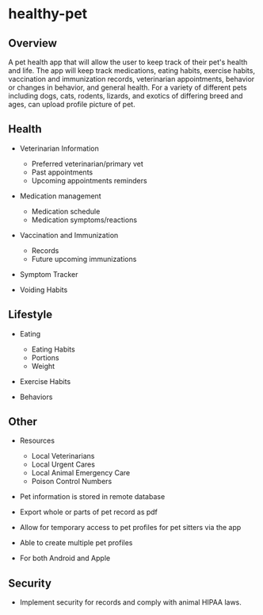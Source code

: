 # healthy-pet

## Overview
A pet health app that will allow the user to keep track of their pet's health and life. The app will keep track medications, eating habits, exercise habits, vaccination and immunization records, veterinarian appointments, behavior or changes in behavior, and general health. For a variety of different pets including dogs, cats, rodents, lizards, and exotics of differing breed and ages, can upload profile picture of pet.

## Health

* Veterinarian Information
  * Preferred veterinarian/primary vet
  * Past appointments
  * Upcoming appointments reminders

* Medication management
  * Medication schedule
  * Medication symptoms/reactions

* Vaccination and Immunization
  * Records
  * Future upcoming immunizations

* Symptom Tracker

* Voiding Habits

## Lifestyle

* Eating
  * Eating Habits
  * Portions
  * Weight

* Exercise Habits

* Behaviors

## Other
* Resources
  * Local Veterinarians
  * Local Urgent Cares
  * Local Animal Emergency Care
  * Poison Control Numbers

* Pet information is stored in remote database
* Export whole or parts of pet record as pdf
* Allow for temporary access to pet profiles for pet sitters via the app
* Able to create multiple pet profiles 
* For both Android and Apple

## Security
* Implement security for records and comply with animal HIPAA laws.
